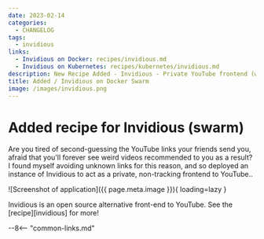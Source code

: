 ```yaml
---
date: 2023-02-14
categories:
  - CHANGELOG
tags:
  - invidious
links:
  - Invidious on Docker: recipes/invidious.md
  - Invidious on Kubernetes: recipes/kubernetes/invidious.md
description: New Recipe Added - Invidious - Private YouTube frontend (won't track you or recommend embarassing videos to your mum!), running on Docker Swarm
title: Added / Invidious on Docker Swarm
image: /images/invidious.png
---
```


# Added recipe for Invidious (swarm)

Are you tired of second-guessing the YouTube links your friends send you, afraid that you'll forever see weird videos recommended to you as a result? I found myself avoiding unknown links for this reason, and so deployed an instance of Invidious to act as a private, non-tracking frontend to YouTube..

<!-- more -->

![Screenshot of application]({{ page.meta.image }}){ loading=lazy }

Invidious is an open source alternative front-end to YouTube. See the [recipe][invidious] for more!

--8<-- "common-links.md"
